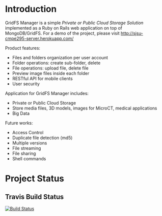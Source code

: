 # Introduction
GridFS Manager is a simple *Private or Public Cloud Storage Solution* implemented as a Ruby on Rails web application on top of MongoDB/GridFS. For a demo of the project, please visit http://sjsu-cmpe295-server.herokuapp.com/

Product features:

* Files and folders organization per user account
* Folder operations: create sub-folder, delete
* File operations: upload file, delete file
* Preview image files inside each folder
* RESTful API for mobile clients
* User security

Application for GridFS Manager includes:

* Private or Public Cloud Storage
* Store media files, 3D models, images for MicroCT, medical applications
* Big Data

Future works:

* Access Control
* Duplicate file detection (md5)
* Multiple versions
* File streaming
* File sharing
* Shell commands

# Project Status

## Travis Build Status
[![Build Status](https://travis-ci.org/ndd314/gridfs_manager.svg?branch=master)](https://travis-ci.org/ndd314/gridfs_manager)
